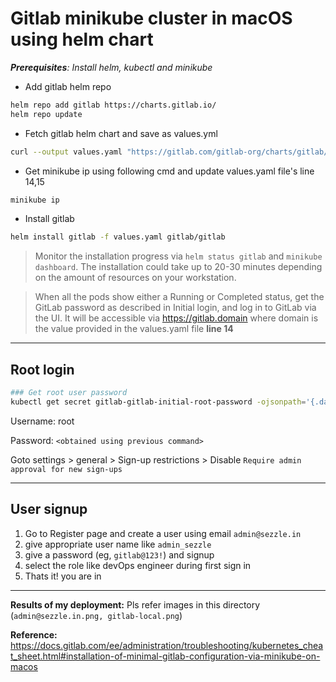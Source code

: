 # Gitlab minikube cluster in macOS using helm chart

_**Prerequisites**: Install helm, kubectl and minikube_

- Add gitlab helm repo

```bash
helm repo add gitlab https://charts.gitlab.io/
helm repo update 
```

- Fetch gitlab helm chart and save as values.yml

```bash
curl --output values.yaml "https://gitlab.com/gitlab-org/charts/gitlab/raw/master/examples/values-minikube-minimum.yaml"
```

- Get minikube ip using following cmd and update values.yaml file's line 14,15 

```bash
minikube ip
```

- Install gitlab

```bash
helm install gitlab -f values.yaml gitlab/gitlab
```


>Monitor the installation progress via `helm status gitlab` and `minikube dashboard`. The installation could take up to 20-30 minutes depending on the amount of resources on your workstation.

>When all the pods show either a Running or Completed status, get the GitLab password as described in Initial login, and log in to GitLab via the UI. It will be accessible via https://gitlab.domain where domain is the value provided in the values.yaml file **line 14**

---

## Root login

```bash
### Get root user password
kubectl get secret gitlab-gitlab-initial-root-password -ojsonpath='{.data.password}' | base64 --decode ; echo
```

Username: root

Password: `<obtained using previous command>`

Goto settings > general > Sign-up restrictions > Disable `Require admin approval for new sign-ups`

---

## User signup
1. Go to Register page and create a user using email `admin@sezzle.in`
2. give appropriate user name like `admin_sezzle`
3. give a password (eg, `gitlab@123!`) and signup
4. select the role like devOps engineer during first sign in
5. Thats it! you are in

---

**Results of my deployment:** Pls refer images in this directory (`admin@sezzle.in.png, gitlab-local.png`)

**Reference:** https://docs.gitlab.com/ee/administration/troubleshooting/kubernetes_cheat_sheet.html#installation-of-minimal-gitlab-configuration-via-minikube-on-macos